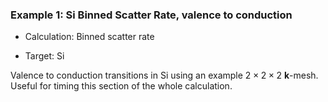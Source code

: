 ### Example 1: Si Binned Scatter Rate, valence to conduction

- Calculation: Binned scatter rate

- Target: Si

Valence to conduction transitions in Si using an example $2 \times 2 \times 2$ $\mathbf{k}$-mesh. Useful for timing this section of the whole calculation.
